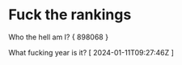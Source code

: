 # Fuck the rankings

Who the hell am I?
{ 898068 }

What fucking year is it?
[ 2024-01-11T09:27:46Z ]
